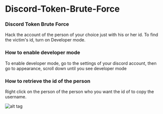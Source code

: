 # Discord-Token-Brute-Force

### **Discord Token Brute Force**
Hack the account of the person of your choice just with his or her id. To find the victim's id, turn on Developer mode.

### **How to enable developer mode**
To enable developer mode, go to the settings of your discord account, then go to appearance, scroll down until you see developer mode

### **How to retrieve the id of the person**
Right click on the person of the person who you want the id of to copy the username.

![alt tag](https://cdn.discordapp.com/attachments/774757948496019479/775025739405852672/unknown.png)
